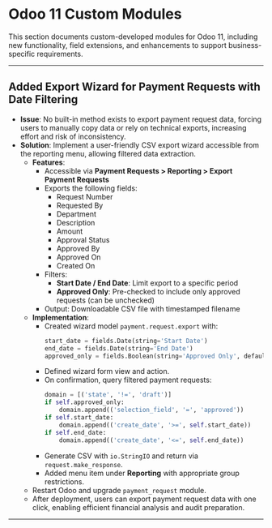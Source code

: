 # Odoo 11 Custom Modules

This section documents custom-developed modules for Odoo 11, including new functionality, field extensions, and enhancements to support business-specific requirements.

---

## Added Export Wizard for Payment Requests with Date Filtering

- **Issue**: No built-in method exists to export payment request data, forcing users to manually copy data or rely on technical exports, increasing effort and risk of inconsistency.
- **Solution**: Implement a user-friendly CSV export wizard accessible from the reporting menu, allowing filtered data extraction.
  - **Features**:
    - Accessible via **Payment Requests > Reporting > Export Payment Requests**
    - Exports the following fields:
      - Request Number
      - Requested By
      - Department
      - Description
      - Amount
      - Approval Status
      - Approved By
      - Approved On
      - Created On
    - Filters:
      - **Start Date / End Date**: Limit export to a specific period
      - **Approved Only**: Pre-checked to include only approved requests (can be unchecked)
    - Output: Downloadable CSV file with timestamped filename
  - **Implementation**:
    - Created wizard model `payment.request.export` with:
      ```python
      start_date = fields.Date(string='Start Date')
      end_date = fields.Date(string='End Date')
      approved_only = fields.Boolean(string='Approved Only', default=True)
      ```
    - Defined wizard form view and action.
    - On confirmation, query filtered payment requests:
      ```python
      domain = [('state', '!=', 'draft')]
      if self.approved_only:
          domain.append(('selection_field', '=', 'approved'))
      if self.start_date:
          domain.append(('create_date', '>=', self.start_date))
      if self.end_date:
          domain.append(('create_date', '<=', self.end_date))
      ```
    - Generate CSV with `io.StringIO` and return via `request.make_response`.
    - Added menu item under **Reporting** with appropriate group restrictions.
  - Restart Odoo and upgrade `payment_request` module.
  - After deployment, users can export payment request data with one click, enabling efficient financial analysis and audit preparation.

---
